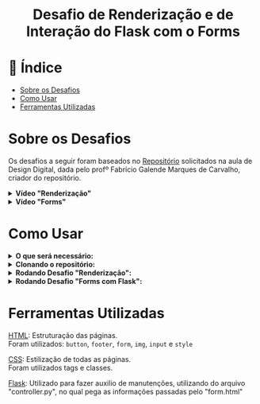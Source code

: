 <h1 align="center"> Desafio de Renderização e de Interação do Flask com o Forms</h1>

# :mag_right: Índice

* [Sobre os Desafios](#sobre)
* [Como Usar](#comoUsar)
* [Ferramentas Utilizadas](#ferramentas)

<span id="sobre"></span>

# Sobre os Desafios

Os desafios a seguir foram baseados no [Repositório](https://github.com/prof-fabriciogmc/html_basico) solicitados na aula de Design Digital, dada pelo profº Fabrício Galende Marques de Carvalho, criador do repositório.

<details>
  <summary><b>Vídeo "Renderização"</b></summary>

 ![print_desafioRenderizacão]()
</details>
<details>
  <summary><b>Vídeo "Forms"</b></summary>
  
 ![print_desafioInteraçãoDoFlaskComOForms]()
</details>


<span id="comoUsar"></span>

# Como Usar

<details>
  <summary><b>O que será necessário:</b></summary>

  <a href="https://git-scm.com/downloads">Git</a> Será necessário o git para fazer uma clonagem do repositório.
</details>

<details>
  <summary><b>Clonando o repositório:</b></summary>
  
  1º Passo: Crie uma pasta vazia.

  2º Passo: Entre na pasta criada e clique no diretório na parte superior e digite cmd:

  ![print_diretório]()

  3º Passo: Dentro do cmd insira o comando:
 
  `git clone "https://github.com/BrunoSerpa/Desafio02_DW1" .`
</details>


<details>
  <summary><b>Rodando Desafio "Renderização":</b></summary>

  Execute o arquivo `imagens.html` em seu navegador padrão. (encontrado em `src/Renderizando Fotos`) 
</details>
<details>
    <summary><b>Rodando Desafio "Forms com Flask":</b></summary>

  1º Passo: Dentro do cmd no qual o repositório foi clonado insira o comando: 
  
  `cd 'src/Interação do Flask com Forms'`

  2º Passo: Crie o Ambiente Virtual com o comando:
  
  `py -m venv venv`
  >Caso os comando não funcionar, troque a palavra <b>py</b> do comando por <b>py3</b>.<br/> 

  3º Passo: Entre no ambiente com o comando:
  
  `.\venv\Scripts\activate`.

  4º Passo: Instale os requerimentos do projeto com o comando:
  
  `pip install -r requirements.txt`.

  5º Passo: Acesse o projeto com o comando:

  `flask --app controller run`
  >Isso executará o `controller.py` e será possível ver o site funcionando.

  6ºPasso: Execute o arquivo `form.html` em seu navegador padrão. (encontrado em `src/Interação do Flask com o Forms`)

  7º Quando finalzar o comando para finalizar o ambiente é:

  `deactivate`
  
</details>

<span id="ferramentas"></span>

# Ferramentas Utilizadas

<a href="https://www.w3schools.com/html/">HTML</a>: Estruturação das páginas.<br/> Foram utilizados: `button`, `footer`, `form`, `img`, `input` e `style`

<a href="https://www.w3schools.com/css/">CSS</a>: Estilização de todas as páginas.<br/>
Foram utilizados tags e classes.

<a href="">Flask</a>: Utilizado para fazer auxilio de manutenções, utilizando do arquivo "controller.py", no qual pega as informações passadas pelo "form.html"